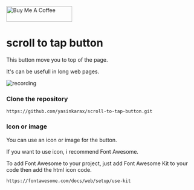<a href="https://www.buymeacoffee.com/yasinkara" target="_blank">
<img src="https://cdn.buymeacoffee.com/buttons/default-orange.png" alt="Buy Me A Coffee" height="41" width="174">
</a>


# scroll to tap button
This button move you to top of the page.

It's can be usefull in long web pages.

![recording](https://i.hizliresim.com/8uzm8hf.gif)

### Clone the repository
``` https://github.com/yasinkarax/scroll-to-tap-button.git ```

### Icon or image
You can use an icon or image for the button.

If you want to use icon, i recommend Font Awesome.

To add Font Awesome to your project, just add Font Awesome Kit to your code then add the html icon code.

```https://fontawesome.com/docs/web/setup/use-kit```

